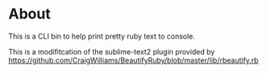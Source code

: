 About
=====
This is a CLI bin to help print pretty ruby text to console.

This is a modifitcation of the sublime-text2 plugin provided by https://github.com/CraigWilliams/BeautifyRuby/blob/master/lib/rbeautify.rb
